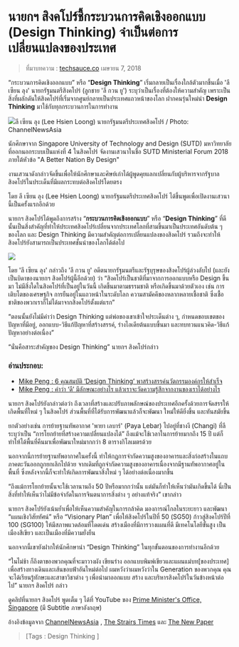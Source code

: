 
นายกฯ สิงคโปร์ชี้กระบวนการคิดเชิงออกแบบ (Design Thinking) จำเป็นต่อการเปลี่ยนแปลงของประเทศ
===

> ที่มาบทความ : [techsauce.co](https://techsauce.co/news/pm-lee-said-design-thinking-changed-singapore-to-first-world?fbclid=IwAR0x5mwfrVzcpmyk-4jLjYN0xYO3USKiZeR3683-vWDiJLl77S-X7AAlcmg)  เมษายน 7, 2018

“กระบวนการคิดเชิงออกแบบ” หรือ “**Design Thinking**” เริ่มกลายเป็นเรื่องใกล้ตัวมากขึ้นเมื่อ 'ลี เซียน ลุง' นายกรัฐมนตรีสิงคโปร์ (ลูกชาย 'ลี กวน ยู') ระบุว่าเป็นเรื่องที่ต้องให้ความสำคัญ เพราะเป็นสิ่งที่ผลักดันให้สิงคโปร์ที่เริ่มจากศูนย์กลายเป็นประเทศแถวหน้าของโลก ฝากคนรุ่นใหม่นำ  **Design Thinking**  มาใช้กับทุกกระบวนการในการทำงาน

![](https://storage.googleapis.com/techsauce-prod/uploads/2018/04/pm-singapore-lee-at-sutd-dialogue.jpg)ลี เซียน ลุง (Lee Hsien Loong) นายกรัฐมนตรีประเทศสิงคโปร์ / Photo: ChannelNewsAsia

นักศึกษาจาก Singapore University of Technology and Design (SUTD) มหาวิทยาลัยที่ออกนอกระบบเป็นแห่งที่ 4 ในสิงคโปร์ จัดงานเสวนาในชื่อ SUTD Ministerial Forum 2018 ภายใต้หัวข้อ "A Better Nation By Design"

งานเสวนาดังกล่าวจัดขึ้นเพื่อให้นักศึกษาและศิษย์เก่าได้ผู้พูดคุยแลกเปลี่ยนกับผู้บริหารจากรัฐบาลสิงคโปร์ในประเด็นที่มีผลกระทบต่อสิงคโปร์โดยตรง

โดย ลี เซียน ลุง (Lee Hsien Loong) นายกรัฐมนตรีประเทศสิงคโปร์ ได้ขึ้นพูดเพื่อเปิดงานเสวนานี้เป็นครั้งแรกอีกด้วย

นายกฯ สิงคโปร์ได้พูดถึงการสร้าง “**กระบวนการคิดเชิงออกแบบ**” หรือ “**Design Thinking**” ที่ดีนั้นเป็นสิ่งสำคัญที่ทำให้ประเทศสิงคโปร์เปลี่ยนจากประเทศโลกที่สามขึ้นมาเป็นประเทศอันดับต้น ๆ ของโลก และ Design Thinking มีความสำคัญต่อการเปลี่ยนแปลงของสิงคโปร์ รวมถึงจะทำให้สิงคโปร์ยังสามารถเป็นประเทศชั้นนำของโลกได้ต่อไป

![](https://storage.googleapis.com/techsauce-prod/uploads/2015/09/800px-Merlion_and_the_Singapore_Skyline.jpg)

โดย 'ลี เซียน ลุง' กล่าวถึง 'ลี กวน ยู' อดีตนายกรัฐมนตรีและรัฐบุรุษของสิงคโปร์ผู้ล่วงลับไป (และยังเป็นบิดาของนายกฯ สิงคโปร์ผู้นี้อีกด้วย) ว่า “สิงคโปร์เป็นชาติที่มาจากการออกแบบหรือ Design ขึ้นมา ไม่มีสิ่งใดในสิงคโปร์ที่เป็นอยู่ในวันนี้ เกิดขึ้นมาตามธรรมชาติ หรือเกิดขึ้นมาด้วยตัวเอง เช่น การเติบโตของเศรษฐกิจ การยืนอยู่ในแถวหน้าในระดับโลก ความสามัคคีของหลากหลายเชื้อชาติ ซึ่งเชื้อชาติของพวกเราก็ไม่ได้มาจากสิงคโปร์ตั้งแต่แรก”

“ตอนนั้นยังไม่มีคำว่า Design Thinking แต่พ่อของเขาเข้าใจประเด็นต่าง ๆ, กำหนดขอบเขตของปัญหาที่มีอยู่, ออกแบบ-วิธีแก้ปัญหาที่สร้างสรรค์, ร่างไอเดียต้นแบบขึ้นมา และทบทวนแนวคิด-วิธีแก้ปัญหาอย่างต่อเนื่อง”

“นั่นคือสาระสำคัญของ Design Thinking” นายกฯ สิงคโปร์กล่าว

### อ่านประกอบ:

-   [Mike Peng : 6 คุณสมบัติ ‘Design Thinking’ พาสร้างสรรค์นวัตกรรมองค์กรให้สำเร็จ](https://techsauce.co/corporate-innovation-2/mike-peng-6-qualities-of-design-thinking-for-corporate-innovation/)
-   [Mike Peng : คำว่า ‘ดี’ มีลักษณะอย่างไร แล้วเราจะวัดความรู้สึกจากงานของเราได้อย่างไร](https://techsauce.co/events/techsauce-summit-th/mike-peng-what-does-good-look-like-and-how-do-we-measure-the-softer-side-of-our-work/)

นายกฯ สิงคโปร์ยังกล่าวต่อว่า ถึงเวลาที่สร้างและปรับภาพลักษณ์ของประเทศอีกครั้งด้วยการจัดสรรให้เกิดพื้นที่ใหม่ ๆ ในสิงคโปร์ ส่วนพื้นที่ที่ได้รับการพัฒนาแล้วก็จะพัฒนา ใหม่ให้ดียิ่งขึ้น และทันสมัยขึ้น

ยกตัวอย่างเช่น การย้ายฐานทัพอากาศ 'พายา เลบาร์' (Paya Lebar) ไปอยู่ที่ชางงี (Changi) ที่ลีระบุว่าเป็น “การโยกย้ายที่สร้างความเปลี่ยนแปลงได้” ถึงแม้จะใช้เวลาในการย้ายมากถึง 15 ปี แต่ก็ทำให้ได้พื้นที่คืนมาเพื่อพัฒนาใหม่มากกว่า 8 ตารางกิโลเมตรด้วย

นอกจากนี้การย้ายฐานทัพอากาศในครั้งนี้ ทำให้กฎการจำกัดความสูงของอาคารและสิ่งก่อสร้างในแถบภาคตะวันออกถูกยกเลิกไปด้วย จากเดิมที่ถูกจำกัดความสูงของอาคารเนื่องจากมีฐานทัพอากาศอยู่ในพื้นที่ ซึ่งหลังจากนี้ก็จะทำให้เกิดการพัฒนาสิ่งใหม่ ๆ ได้อย่างต่อเนื่องมากขึ้น

“ถึงแม้การโยกย้ายนั้นจะใช้เวลานานถึง 50 ปีหรือมากกว่านั้น แต่มันก็ทำให้เห็นว่ามันเกิดขึ้นได้ นี่เป็นสิ่งที่ทำให้เห็นว่าไม่มีข้อจำกัดในการจินตนาการสิ่งต่าง ๆ อย่างแท้จริง” เขากล่าว

นายกฯ สิงคโปร์ยังเน้นย้ำเพื่อให้เห็นความสำคัญในการกล้าคิด มองการณ์ไกลในระยะยาว และพัฒนา “แผนเชิงวิสัยทัศน์” หรือ “Visionary Plan” เพื่อให้สิงคโปร์ในปีที่ 50 (SG50) ก้าวสู่สิงคโปร์ปีที่ 100 (SG100) ให้มีสภาพแวดล้อมที่โดดเด่น สร้างเมืองที่มีการวางแผนที่ดี มีเทคโนโลยีขั้นสูง เป็นเมืองสีเขียว และเป็นเมืองที่มีความยั่งยืน

นอกจากนี้เขายังฝากให้นักศึกษานำ “Design Thinking” ในทุกขั้นตอนของการทำงานอีกด้วย

“ในไม่ช้า ก็ถึงตาของพวกคุณที่จะมาวางผัง เขียนร่าง ออกแบบพิมพ์เขียวและแผนแม่บท[ของประเทศ] เพื่อสร้างทางเดินและเส้นขอบฟ้าอันใหม่ต่อไป ผมหวังว่าผมหวังว่าใน Generation ของพวกคุณ คุณจะได้เรียนรู้ทักษะและสาขาวิชาต่าง ๆ เพื่อนำมาออกแบบ สร้าง และบริหารสิงคโปร์ในวันข้างหน้าต่อไป” นายกฯ สิงคโปร์ กล่าว

ดูคลิปที่นายกฯ สิงคโปร์ พูดเต็ม ๆ ได้ที่ YouTube ของ  [Prime Minister's Office, Singapore](https://www.youtube.com/watch?v=p_vmthF_UI4&index=1&list=PLqvAkd0-laMczDSFxxlJ44EzE9hsSOpjD)  (มี Subtitle ภาษาอังกฤษ)

อ้างอิงข้อมูลจาก  [ChannelNewsAsia](https://www.channelnewsasia.com/news/singapore/good-design-thinking-critical-in-transforming-singapore-again-pm-10107590)  ,  [The Strairs Times](http://www.straitstimes.com/singapore/pm-lee-calls-for-reimagining-of-singapore)  และ  [The New Paper](http://www.tnp.sg/news/singapore/pm-lee-time-reimagine-and-rebuild-singapore)

> [Tags : Design Thinking ]
<!--stackedit_data:
eyJoaXN0b3J5IjpbLTE4ODA2MDY4ODQsLTE0NDE3NDc2NDRdfQ
==
-->